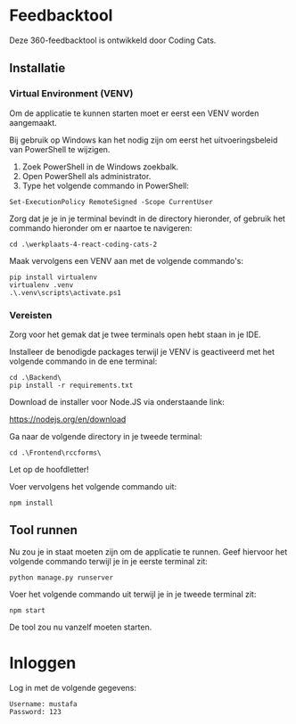 # Feedbacktool

Deze 360-feedbacktool is ontwikkeld door Coding Cats.

## Installatie

### Virtual Environment (VENV)

Om de applicatie te kunnen starten moet er eerst een VENV worden aangemaakt.

Bij gebruik op Windows kan het nodig zijn om eerst het uitvoeringsbeleid
van PowerShell te wijzigen.
1. Zoek PowerShell in de Windows zoekbalk.
2. Open PowerShell als administrator.
3. Type het volgende commando in PowerShell:
```
Set-ExecutionPolicy RemoteSigned -Scope CurrentUser
```

Zorg dat je je in je terminal bevindt in de directory hieronder, of gebruik het commando
hieronder om er naartoe te navigeren:
```
cd .\werkplaats-4-react-coding-cats-2
```

Maak vervolgens een VENV aan met de volgende commando's:
```
pip install virtualenv
virtualenv .venv
.\.venv\scripts\activate.ps1
```

### Vereisten

Zorg voor het gemak dat je twee terminals open hebt staan in je IDE.

Installeer de benodigde packages terwijl je VENV is geactiveerd met het volgende commando in de ene terminal:
```
cd .\Backend\
pip install -r requirements.txt
```


Download de installer voor Node.JS via onderstaande link:

https://nodejs.org/en/download

Ga naar de volgende directory in je tweede terminal:
```
cd .\Frontend\rccforms\
```
Let op de hoofdletter!

Voer vervolgens het volgende commando uit:
```
npm install
```

## Tool runnen

Nu zou je in staat moeten zijn om de applicatie te runnen.
Geef hiervoor het volgende commando terwijl je in je eerste terminal zit:
```
python manage.py runserver
```

Voer het volgende commando uit terwijl je in je tweede terminal zit:
```
npm start
```

De tool zou nu vanzelf moeten starten.

# Inloggen

Log in met de volgende gegevens:
```
Username: mustafa
Password: 123
```
